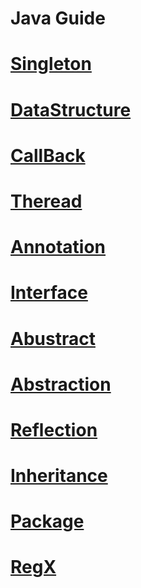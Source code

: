 # Java Guide

# [Singleton]()
# [DataStructure]()
# [CallBack]()
# [Theread]()
# [Annotation]()
# [Interface]()
# [Abustract]()
# [Abstraction]()
# [Reflection]()
# [Inheritance]()
# [Package]()
# [RegX]()
# []()
# []()
# []()
# []()
# []()
# []()
